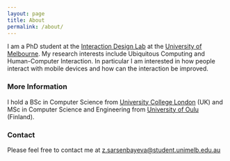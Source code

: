 ```yaml
---
layout: page
title: About
permalink: /about/
---
```


I am a PhD student at the [Interaction Design Lab](http://www.cis.unimelb.edu.au/research/groups/interaction-design/) at the [University of Melbourne](http://www.unimelb.edu.au/). My research interests include Ubiquitous Computing and Human-Computer Interaction. In particular I am interested in how people interact with mobile devices and how can the interaction be improved.

### More Information

I hold a BSc in Computer Science from [University College London](https://www.ucl.ac.uk/) (UK) and MSc in Computer Science and Engineering from [University of Oulu](http://www.oulu.fi/university/) (Finland).

### Contact
Please feel free to contact me at
[z.sarsenbayeva@student.unimelb.edu.au](mailto:z.sarsenbayeva@student.unimelb.edu.au)